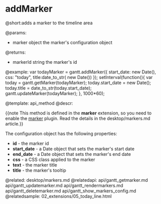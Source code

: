 addMarker
=============

@short:adds a marker to the timeline area

@params:
- marker	object	the marker's configuration object

@returns:
- markerId	string	the marker's id


@example:
var todayMarker = gantt.addMarker({
	start_date: new Date(),
    css: "today",
    title:date_to_str( new Date())
});
setInterval(function(){
	var today = gantt.getMarker(todayMarker);
	today.start_date = new Date();
	today.title = date_to_str(today.start_date);
	gantt.updateMarker(todayMarker);
}, 1000*60);

@template:	api_method
@descr:

{{note This method is defined in the **marker** extension, so you need to enable the [marker](desktop/extensions_list.md#verticalmarker) plugin. Read the details in the desktop/markers.md article.}}



The configuration object has the following properties:

- **id** - the marker id
- **start_date** - a Date object that sets the marker's start date
- **end_date** - a Date object that sets the marker's end date
- **css** - a CSS class applied to the marker
- **text** - the marker title
- **title** - the marker's tooltip


@related:
	desktop/markers.md
@relatedapi:
	api/gantt_getmarker.md
	api/gantt_updatemarker.md
	api/gantt_rendermarkers.md
	api/gantt_deletemarker.md
    api/gantt_show_markers_config.md
@relatedsample:
	02_extensions/05_today_line.html

